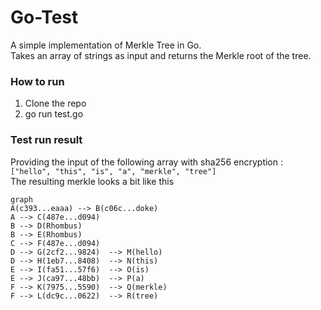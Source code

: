 # Go-Test

A simple implementation of Merkle Tree in Go.  
Takes an array of strings as input and returns the Merkle root of the tree.


### How to run
 1. Clone the repo
 2. go run test.go

### Test run result
Providing the input of the following array with sha256 encryption :  
```["hello", "this", "is", "a", "merkle", "tree"]```  
The resulting merkle looks a bit like this   

```mermaid 
graph 
A(c393...eaaa) --> B(c06c...doke)
A --> C(487e...d094)
B --> D(Rhombus)
B --> E(Rhombus)
C --> F(487e...d094)
D --> G(2cf2...9824)  --> M(hello)
D --> H(1eb7...8408)  --> N(this)
E --> I(fa51...57f6)  --> O(is)
E --> J(ca97...48bb)  --> P(a)
F --> K(7975...5590)  --> Q(merkle)
F --> L(dc9c...0622)  --> R(tree)
```
